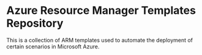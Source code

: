 # Azure Resource Manager Templates Repository

This is a collection of ARM templates used to automate the deployment of certain scenarios in Microsoft Azure.
